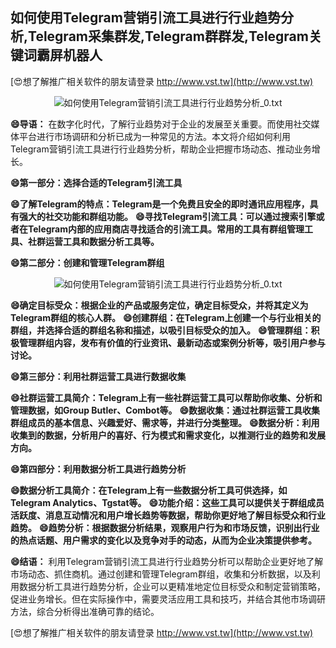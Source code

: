 ## **如何使用Telegram营销引流工具进行行业趋势分析,Telegram采集群发,Telegram群群发,Telegram关键词霸屏机器人**

[😍想了解推广相关软件的朋友请登录 http://www.vst.tw](http://www.vst.tw)

 <center><img src="https://vst.tw/MP4/tuiguang/png/5.png" alt="如何使用Telegram营销引流工具进行行业趋势分析_0.txt"></center>

**😄导语：**
在数字化时代，了解行业趋势对于企业的发展至关重要。而使用社交媒体平台进行市场调研和分析已成为一种常见的方法。本文将介绍如何利用Telegram营销引流工具进行行业趋势分析，帮助企业把握市场动态、推动业务增长。

**😄第一部分：选择合适的Telegram引流工具**

**😄了解Telegram的特点：Telegram是一个免费且安全的即时通讯应用程序，具有强大的社交功能和群组功能。**
**😄寻找Telegram引流工具：可以通过搜索引擎或者在Telegram内部的应用商店寻找适合的引流工具。常用的工具有群组管理工具、社群运营工具和数据分析工具等。**

**😄第二部分：创建和管理Telegram群组**

 <center><img src="https://vst.tw/MP4/tuiguang/png/2.png" alt="如何使用Telegram营销引流工具进行行业趋势分析_0.txt"></center>

**😄确定目标受众：根据企业的产品或服务定位，确定目标受众，并将其定义为Telegram群组的核心人群。**
**😄创建群组：在Telegram上创建一个与行业相关的群组，并选择合适的群组名称和描述，以吸引目标受众的加入。**
**😄管理群组：积极管理群组内容，发布有价值的行业资讯、最新动态或案例分析等，吸引用户参与讨论。**

**😄第三部分：利用社群运营工具进行数据收集**

**😄社群运营工具简介：Telegram上有一些社群运营工具可以帮助你收集、分析和管理数据，如Group Butler、Combot等。**
**😄数据收集：通过社群运营工具收集群组成员的基本信息、兴趣爱好、需求等，并进行分类整理。**
**😄数据分析：利用收集到的数据，分析用户的喜好、行为模式和需求变化，以推测行业的趋势和发展方向。**

**😄第四部分：利用数据分析工具进行趋势分析**

**😄数据分析工具简介：在Telegram上有一些数据分析工具可供选择，如Telegram Analytics、Tgstat等。**
**😄功能介绍：这些工具可以提供关于群组成员活跃度、消息互动情况和用户增长趋势等数据，帮助你更好地了解目标受众和行业趋势。**
**😄趋势分析：根据数据分析结果，观察用户行为和市场反馈，识别出行业的热点话题、用户需求的变化以及竞争对手的动态，从而为企业决策提供参考。**

**😄结语：**
利用Telegram营销引流工具进行行业趋势分析可以帮助企业更好地了解市场动态、抓住商机。通过创建和管理Telegram群组，收集和分析数据，以及利用数据分析工具进行趋势分析，企业可以更精准地定位目标受众和制定营销策略，促进业务增长。但在实际操作中，需要灵活应用工具和技巧，并结合其他市场调研方法，综合分析得出准确可靠的结论。

[😍想了解推广相关软件的朋友请登录 http://www.vst.tw](http://www.vst.tw)



